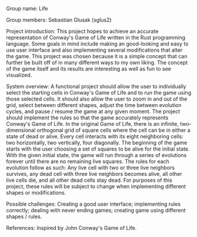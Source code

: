 Group name: Life

Group members: Sebastian Glusak (sglus2)

Project introduction: 
This project hopes to achieve an accurate representation of Conway's Game of Life written in the Rust programming language. Some goals in mind include making an good-looking and easy to use user interface and also implementing several modifications that alter the game. This project was chosen because it is a simple concept that can further be built off of in many different ways to my own liking. The concept of the game itself and its results are interesting as well as fun to see visualized.

System overview: 
A functional project should allow the user to individually select the starting cells in Conway's Game of Life and to run the game using those selected cells. It should also allow the user to zoom in and out of the grid, select between different shapes, adjust the time between evolution cycles, and pause / resume the game at any given moment. The project should implement the rules so that the game accurately represents Conway's Game of Life. In the original Game of Life, there is an infinite, two-dimensional orthogonal grid of square cells where the cell can be in either a state of dead or alive. Every cell interacts with its eight neighboring cells: two horizontally, two vertically, four diagonally. The beginning of the game starts with the user choosing a set of squares to be alive for the initial state. With the given initial state, the game will run through a series of evolutions forever until there are no remaining live squares. The rules for each evolution follow as such: Any live cell with two or three live neighbors survives, any dead cell with three live neighbors becomes alive, all other live cells die, and all other dead cells stay dead. For purposes of this project, these rules will be subject to change when implementing different shapes or modifications.

Possible challenges: Creating a good user interface; implementing rules correctly; dealing with never ending games; creating game using different shapes / rules.

References: Inspired by John Conway's Game of Life.
